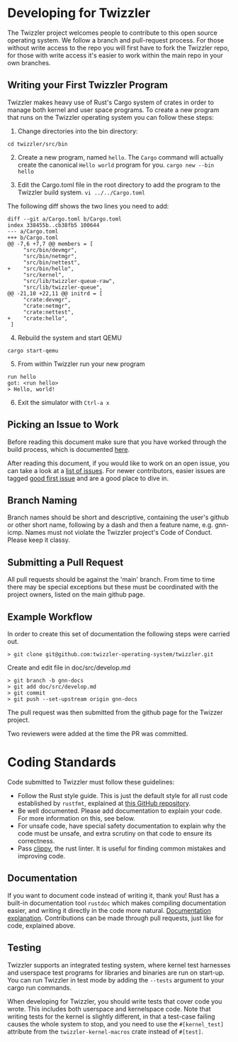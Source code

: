 # Developing for Twizzler

The Twizzler project welcomes people to contribute to this open source
operating system.  We follow a branch and pull-request process.  For
those without write access to the repo you will first have to fork the
Twizzler repo, for those with write access it's easier to work within
the main repo in your own branches.

## Writing your First Twizzler Program

Twizzler makes heavy use of Rust's Cargo system of crates in order to manage both kernel and user space programs.  To create a new program that
runs on the Twizzler operating system you can follow these steps:

  1. Change directories into the bin directory:

```cd twizzler/src/bin```

  2. Create a new program, named ```hello```.  The ```Cargo``` command will actually create the canonical ```Hello world``` program for you.
```cargo new --bin hello```

  3. Edit the Cargo.toml file in the root directory to add the program to the Twizzler build system.
```vi ../../Cargo.toml```

The following diff shows the two lines you need to add:

```
diff --git a/Cargo.toml b/Cargo.toml
index 338455b..cb38fb5 100644
--- a/Cargo.toml
+++ b/Cargo.toml
@@ -7,6 +7,7 @@ members = [
     "src/bin/devmgr",
     "src/bin/netmgr",
     "src/bin/nettest",
+    "src/bin/hello",
     "src/kernel",
     "src/lib/twizzler-queue-raw",
     "src/lib/twizzler-queue",
@@ -21,10 +22,11 @@ initrd = [
     "crate:devmgr",
     "crate:netmgr",
     "crate:nettest",
+    "crate:hello",
 ]
 ```
 
   4. Rebuild the system and start QEMU

```cargo start-qemu```

  5. From within Twizzler run your new program

```
run hello
got: <run hello>
> Hello, world!
```

  6. Exit the simulator with ```Ctrl-a x```

## Picking an Issue to Work 

Before reading this document make sure that you have worked through the build process, which is documented
[here](https://github.com/twizzler-operating-system/twizzler/doc/src/BUILD.md).

After reading this document, if you would like to work on an open issue,
you can take a look at a
[list of issues](https://github.com/twizzler-operating-system/twizzler/issues).
For newer contributors, easier issues are tagged
[good first issue](https://github.com/twizzler-operating-system/twizzler/labels/good%20first%20issue)
and are a good place to dive in.


## Branch Naming

Branch names should be short and descriptive, containing the user's
github or other short name, following by a dash and then a feature
name, e.g. gnn-icmp.  Names must not violate the Twizzler project's
Code of Conduct.  Please keep it classy.

## Submitting a Pull Request

All pull requests should be against the 'main' branch.  From time to
time there may be special exceptions but these must be coordinated
with the project owners, listed on the main github page.

## Example Workflow

In order to create this set of documentation the following steps were
carried out.

```
> git clone git@github.com:twizzler-operating-system/twizzler.git
```

Create and edit file in doc/src/develop.md

```
> git branch -b gnn-docs
> git add doc/src/develop.md
> git commit
> git push --set-upstream origin gnn-docs
```

The pull request was then submitted from the github page for the
Twizzer project.

Two reviewers were added at the time the PR was committed.


# Coding Standards

Code submitted to Twizzler must follow these guidelines:

- Follow the Rust style guide. This is just the default style for all rust code established by `rustfmt`, explained at [this GitHub repository](https://github.com/rust-lang/rustfmt#readme).
- Be well documented. Please add documentation to explain your code. For more information on this, see below.
- For unsafe code, have special safety documentation to explain why the code must be unsafe, and extra scrutiny on that code to ensure its correctness.
- Pass [clippy](https://github.com/rust-lang/rust-clippy#readme), the rust linter. It is useful for finding common mistakes and improving code.

## Documentation

If you want to document code instead of writing it, thank you! Rust has a built-in documentation tool `rustdoc` which makes compiling documentation easier, and writing it directly in the code more natural. [Documentation explanation](https://doc.rust-lang.org/cargo/index.html). Contributions can be made through pull requests, just like for code, explained above.

## Testing

Twizzler supports an integrated testing system, where kernel test harnesses and userspace test
programs for libraries and binaries are run on start-up. You can run Twizzler in test mode by adding
the `--tests` argument to your cargo run commands.

When developing for Twizzler, you should write tests that cover code you wrote. This includes both
userspace and kernelspace code. Note that writing tests for the kernel is slightly different, in
that a test-case failing causes the whole system to stop, and you need to use the `#[kernel_test]`
attribute from the `twizzler-kernel-macros` crate instead of `#[test]`.
